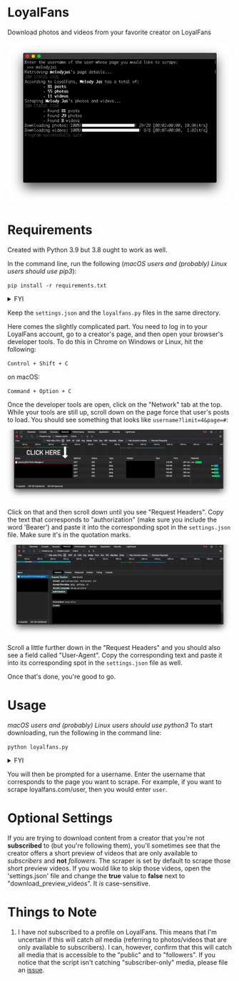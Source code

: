 # LoyalFans
Download photos and videos from your favorite creator on LoyalFans

![terminal](images/terminal.png)

# Requirements
Created with Python 3.9 but 3.8 ought to work as well.

In the command line, run the following (*macOS users and (probably) Linux users should use pip3*):

`pip install -r requirements.txt`

<details>
  <summary>FYI</summary>
  <br>
  If that didn't work, it's probably because you're not in the same directory as the 'requirements.txt' file.
</details>

Keep the `settings.json` and the `loyalfans.py` files in the same directory.

Here comes the slightly complicated part. You need to log in to your LoyalFans account, go to a creator's page, and then open your browser's developer tools. To do this in Chrome on Windows or Linux, hit the following:

`Control + Shift + C`

on macOS:

`Command + Option + C`

Once the developer tools are open, click on the "Network" tab at the top. While your tools are still up, scroll down on the page force that user's posts to load. You should see something that looks like `username?limit=4&page=#`:

![limit](images/limit.png)

Click on that and then scroll down until you see "Request Headers". Copy the text that corresponds to "authorization" (make sure you include the word 'Bearer') and paste it into the corresponding spot in the `settings.json` file. Make sure it's in the quotation marks.

![authorization](images/authorization.png)

Scroll a little further down in the "Request Headers" and you should also see a field called "User-Agent". Copy the corresponding text and paste it into its corresponding spot in the `settings.json` file as well.

Once that's done, you're good to go.

# Usage
*macOS users and (probably) Linux users should use python3*
To start downloading, run the following in the command line:

`python loyalfans.py`

<details>
  <summary>FYI</summary>
  <br>
  If that didn't work, it's probably because you're not in the same directory as the 'loyalfans.py' file.
</details>

You will then be prompted for a username. Enter the username that corresponds to the page you want to scrape. For example, if you want to scrape loyalfans.com/user, then you would enter `user`.

# Optional Settings
If you are trying to download content from a creator that you're not **subscribed** to (but you're following them), you'll sometimes see that the creator offers a short preview of videos that are only available to *subscribers* and **not** *followers*. The scraper is set by default to scrape those short preview videos. If you would like to skip those videos, open the 'settings.json' file and change the **true** value to **false** next to "download_preview_videos". It *is* case-sensitive.

# Things to Note
1. I have *not* subscribed to a profile on LoyalFans. This means that I'm uncertain if this will catch *all* media (referring to photos/videos that are only available to subscribers). I can, however, confirm that this will catch all media that is accessible to the "public" and to "followers". If you notice that the script isn't catching "subscriber-only" media, please file an [issue](https://github.com/Amenly/LoyalFans/issues/new).
